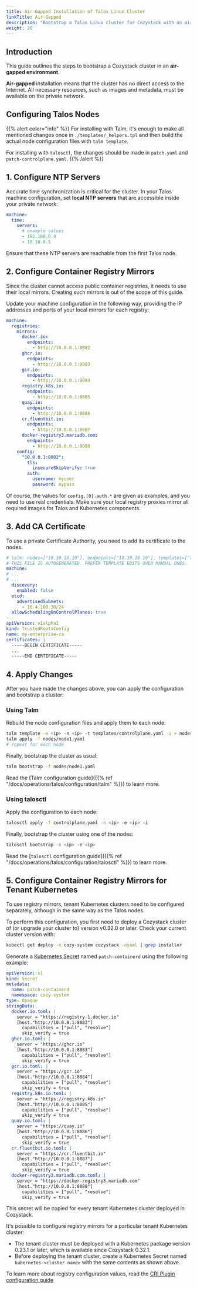 ```yaml
---
title: Air-Gapped Installation of Talos Linux Cluster
linkTitle: Air-Gapped
description: "Bootstrap a Talos Linux cluster for Cozystack with an air-gapped environment"
weight: 20
---
```


## Introduction

This guide outlines the steps to bootstrap a Cozystack cluster in an **air-gapped environment**.

**Air-gapped** installation means that the cluster has no direct access to the Internet.
All necessary resources, such as images and metadata, must be available on the private network.

## Configuring Talos Nodes

{{% alert color="info" %}}
For installing with Talm, it's enough to make all mentioned changes once in `./templates/_helpers.tpl` and then build the actual node configuration files with `talm template`.

For installing with `talosctl`, the changes should be made in `patch.yaml` and `patch-controlplane.yaml`.
{{% /alert %}}

## 1. Configure NTP Servers

Accurate time synchronization is critical for the cluster.
In your Talos machine configuration, set **local NTP servers** that are accessible inside your private network:

```yaml
machine:
  time:
    servers:
      # example values
      - 192.168.0.4
      - 10.10.0.5
```

Ensure that these NTP servers are reachable from the first Talos node.

## 2. Configure Container Registry Mirrors

Since the cluster cannot access public container registries, it needs to use their local mirrors.
Creating such mirrors is out of the scope of this guide.

Update your machine configuration in the following way,
providing the IP addresses and ports of your local mirrors for each registry:

```yaml
machine:
  registries:
    mirrors:
      docker.io:
        endpoints:
          - http://10.0.0.1:8082
      ghcr.io:
        endpoints:
          - http://10.0.0.1:8083
      gcr.io:
        endpoints:
          - http://10.0.0.1:8084
      registry.k8s.io:
        endpoints:
          - http://10.0.0.1:8085
      quay.io:
        endpoints:
          - http://10.0.0.1:8086
      cr.fluentbit.io:
        endpoints:
          - http://10.0.0.1:8087
      docker-registry3.mariadb.com:
        endpoints:
          - http://10.0.0.1:8088
    config:
      "10.0.0.1:8082":
        tls:
          insecureSkipVerify: true
        auth:
          username: myuser
          password: mypass
```

Of course, the values for `config.[0].auth.*` are given as examples, and you need to use real credentials.
Make sure your local registry proxies mirror all required images for Talos and Kubernetes components.

## 3. Add CA Certificate

To use a private Certificate Authority, you need to add its certificate to the nodes.

```yaml
# talm: nodes=["10.10.10.10"], endpoints=["10.10.10.10"], templates=["templates/controlplane.yaml"]
# THIS FILE IS AUTOGENERATED. PREFER TEMPLATE EDITS OVER MANUAL ONES.
machine:
# ...
# ...
  discovery:
    enabled: false
  etcd:
    advertisedSubnets:
      - 10.4.100.10/24
  allowSchedulingOnControlPlanes: true
---
apiVersion: v1alpha1
kind: TrustedRootsConfig
name: my-enterprise-ca
certificates: |
  -----BEGIN CERTIFICATE-----
  ...
  -----END CERTIFICATE-----
```

## 4. Apply Changes

After you have made the changes above, you can apply the configuration and bootstrap a cluster:

### Using Talm

Rebuild the node configuration files and apply them to each node:

```bash
talm template -e <ip> -n <ip> -t templates/controlplane.yaml -i > nodes/node1.yaml
talm apply -f nodes/node1.yaml
# repeat for each node
```

Finally, bootstrap the cluster as usual:

```bash
talm bootstrap -f nodes/node1.yaml
```

Read the [Talm configuration guide]({{% ref "/docs/operations/talos/configuration/talm" %}}) to learn more.

### Using talosctl

Apply the configuration to each node:

```bash
talosctl apply -f controlplane.yaml -n <ip> -e <ip> -i
```

Finally, bootstrap the cluster using one of the nodes:

```bash
talosctl bootstrap -n <ip> -e <ip>
```

Read the [`talosctl` configuration guide]({{% ref "/docs/operations/talos/configuration/talosctl" %}}) to learn more.

## 5. Configure Container Registry Mirrors for Tenant Kubernetes

To use registry mirrors, tenant Kubernetes clusters need to be configured separately,
although in the same way as the Talos nodes.

To perform this configuration, you first need to deploy a Cozystack cluster of
(or upgrade your cluster to) version v0.32.0 or later.
Check your current cluster version with:

```bash
kubectl get deploy -n cozy-system cozystack -oyaml | grep installer
```

Generate a [Kubernetes Secret](https://kubernetes.io/docs/concepts/configuration/secret/) named `patch-containerd` using the following example:

```yaml
apiVersion: v1
kind: Secret
metadata:
  name: patch-containerd
  namespace: cozy-system
type: Opaque
stringData:
  docker.io.toml: |
    server = "https://registry-1.docker.io"
    [host."http://10.0.0.1:8082"]
      capabilities = ["pull", "resolve"]
      skip_verify = true
  ghcr.io.toml: |
    server = "https://ghcr.io"
    [host."http://10.0.0.1:8083"]
      capabilities = ["pull", "resolve"]
      skip_verify = true
  gcr.io.toml: |
    server = "https://gcr.io"
    [host."http://10.0.0.1:8084"]
      capabilities = ["pull", "resolve"]
      skip_verify = true
  registry.k8s.io.toml: |
    server = "https://registry.k8s.io"
    [host."http://10.0.0.1:8085"]
      capabilities = ["pull", "resolve"]
      skip_verify = true
  quay.io.toml: |
    server = "https://quay.io"
    [host."http://10.0.0.1:8086"]
      capabilities = ["pull", "resolve"]
      skip_verify = true
  cr.fluentbit.io.toml: |
    server = "https://cr.fluentbit.io"
    [host."http://10.0.0.1:8087"]
      capabilities = ["pull", "resolve"]
      skip_verify = true
  docker-registry3.mariadb.com.toml: |
    server = "https://docker-registry3.mariadb.com"
    [host."http://10.0.0.1:8088"]
      capabilities = ["pull", "resolve"]
      skip_verify = true
```

This secret will be copied for every tenant Kubernetes cluster deployed in Cozystack.

It's possible to configure registry mirrors for a particular tenant Kubernetes cluster:

-   The tenant cluster must be deployed with a Kubernetes package version 0.23.1 or later, which is available since Cozystack 0.32.1.
-   Before deploying the tenant cluster, create a Kubernetes Secret named `kubernetes-<cluster name>` with the same contents as shown above.

To learn more about registry configuration values, read the [CRI Plugin configuration guide](
https://github.com/containerd/containerd/blob/main/docs/cri/config.md#registry-configuration)
